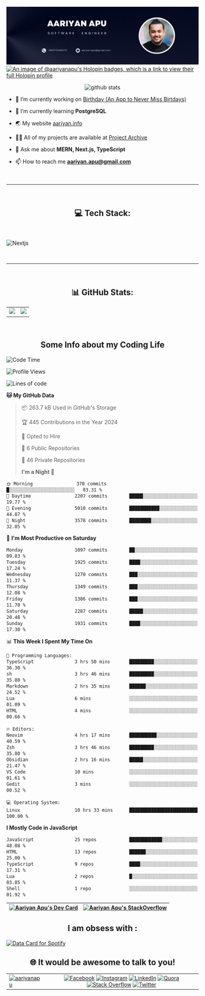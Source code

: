 ![An Image of Aariyan Apu](banner.png)
[![An image of @aariyanapu's Holopin badges, which is a link to view their full Holopin profile](https://holopin.me/aariyanapu)](https://holopin.io/@aariyanapu)

<p align="center"> <img src="https://github-widgetbox.vercel.app/api/profile?username=aariyanapu&data=followers,repositories,stars,commits&theme=nautilus"  alt="github stats" /> </p>

- 🔭 I’m currently working on [Birthday (An App to Never Miss Birtdays)](https://allbirthday.vercel.app/)

- 🌱 I’m currently learning **PostgreSQL**

- 🌏 My website [aariyan.info](https://aariyan.info/)

- 👨‍💻 All of my projects are available at [Project Archive](https://www.aariyan.info/archive)

- 💬 Ask me about **MERN, Next.js, TypeScript**

- 📫 How to reach me **aariyan.apu@gmail.com**

</br>

---

</br>
<h2 align="center"> 💻 Tech Stack: </h2>
</br>

<p align='center'>

<img src="https://skillicons.dev/icons?i=nextjs,vite,react,redux,tailwind,materialui,sass,bootstrap,ts,js,express,nodejs,mongodb,postgres,prisma,redis,html,css,jquery,md,linux,git,docker,github,babel,bash,neovim,vim,ps,postman"
 alt="Nextjs" />

</p>

</br>

---

</br>
<h2 align="center"> 📊 GitHub Stats: </h2>

|                                                                                                                                                            |                                                                                                                   |
| ---------------------------------------------------------------------------------------------------------------------------------------------------------- | :---------------------------------------------------------------------------------------------------------------: |
| ![](https://github-readme-stats.vercel.app/api?username=aariyanapu&theme=material-palenight&hide_border=false&include_all_commits=true&count_private=true) | ![](https://github-readme-streak-stats.herokuapp.com/?user=aariyanapu&theme=material-palenight&hide_border=false) |

<br/>
<h2 align="center"> Some Info about my Coding Life </h2>

<!--START_SECTION:waka-->

![Code Time](http://img.shields.io/badge/Code%20Time-2%2C017%20hrs%2013%20mins-blue)

![Profile Views](http://img.shields.io/badge/Profile%20Views-0-blue)

![Lines of code](https://img.shields.io/badge/From%20Hello%20World%20I%27ve%20Written-2.7%20million%20lines%20of%20code-blue)

**🐱 My GitHub Data**

> 📦 263.7 kB Used in GitHub's Storage
>
> 🏆 445 Contributions in the Year 2024
>
> 💼 Opted to Hire
>
> 📜 6 Public Repositories
>
> 🔑 46 Private Repositories
>
> **I'm a Night 🦉**

```text
🌞 Morning                370 commits         █░░░░░░░░░░░░░░░░░░░░░░░░   03.31 %
🌆 Daytime                2207 commits        █████░░░░░░░░░░░░░░░░░░░░   19.77 %
🌃 Evening                5010 commits        ███████████░░░░░░░░░░░░░░   44.87 %
🌙 Night                  3578 commits        ████████░░░░░░░░░░░░░░░░░   32.05 %
```

📅 **I'm Most Productive on Saturday**

```text
Monday                   1097 commits        ██░░░░░░░░░░░░░░░░░░░░░░░   09.83 %
Tuesday                  1925 commits        ████░░░░░░░░░░░░░░░░░░░░░   17.24 %
Wednesday                1270 commits        ███░░░░░░░░░░░░░░░░░░░░░░   11.37 %
Thursday                 1349 commits        ███░░░░░░░░░░░░░░░░░░░░░░   12.08 %
Friday                   1306 commits        ███░░░░░░░░░░░░░░░░░░░░░░   11.70 %
Saturday                 2287 commits        █████░░░░░░░░░░░░░░░░░░░░   20.48 %
Sunday                   1931 commits        ████░░░░░░░░░░░░░░░░░░░░░   17.30 %
```

📊 **This Week I Spent My Time On**

```text
💬 Programming Languages:
TypeScript               3 hrs 50 mins       █████████░░░░░░░░░░░░░░░░   36.30 %
sh                       3 hrs 46 mins       █████████░░░░░░░░░░░░░░░░   35.80 %
Markdown                 2 hrs 35 mins       ██████░░░░░░░░░░░░░░░░░░░   24.52 %
Lua                      6 mins              ░░░░░░░░░░░░░░░░░░░░░░░░░   01.09 %
HTML                     4 mins              ░░░░░░░░░░░░░░░░░░░░░░░░░   00.66 %

🔥 Editors:
Neovim                   4 hrs 17 mins       ██████████░░░░░░░░░░░░░░░   40.59 %
Zsh                      3 hrs 46 mins       █████████░░░░░░░░░░░░░░░░   35.80 %
Obsidian                 2 hrs 16 mins       █████░░░░░░░░░░░░░░░░░░░░   21.47 %
VS Code                  10 mins             ░░░░░░░░░░░░░░░░░░░░░░░░░   01.61 %
Gedit                    3 mins              ░░░░░░░░░░░░░░░░░░░░░░░░░   00.52 %

💻 Operating System:
Linux                    10 hrs 33 mins      █████████████████████████   100.00 %
```

**I Mostly Code in JavaScript**

```text
JavaScript               25 repos            ████████████░░░░░░░░░░░░░   48.08 %
HTML                     13 repos            ██████░░░░░░░░░░░░░░░░░░░   25.00 %
TypeScript               9 repos             ████░░░░░░░░░░░░░░░░░░░░░   17.31 %
Lua                      2 repos             █░░░░░░░░░░░░░░░░░░░░░░░░   03.85 %
Shell                    1 repo              ░░░░░░░░░░░░░░░░░░░░░░░░░   01.92 %
```

<!--END_SECTION:waka-->

<!-- Activity Graph  -->

<div align="center">

| <a href="https://app.daily.dev/aariyanapu"><img src="https://api.daily.dev/devcards/9765e7151f4a4163a3aa26a1c1b5c469.png?r=1nz" width="230" alt="Aariyan Apu's Dev Card"/></a> | [![Aariyan Apu's StackOverflow](https://github-readme-stackoverflow.vercel.app/?userID=12180960&theme=dark)](https://stackoverflow.com/users/12180960/aariyan-apu) |
| ------------------------------------------------------------------------------------------------------------------------------------------------------------------------------ | ------------------------------------------------------------------------------------------------------------------------------------------------------------------ |

</div>

<div align="center">
<h2> I am obsess with : </div>

<a href="https://data-card-for-spotify.herokuapp.com/card?user_id=31tn6riohy27abhahkklkxmaigbu">
  <img src="https://data-card-for-spotify.herokuapp.com/api/card?user_id=31tn6riohy27abhahkklkxmaigbu" alt="Data Card for Spotify">
</a>

</div>

</br>
<h2 align="center"> 🌐 It would be awesome to talk to you!  </h2>

|                                                                                                                                                                              |                                                                                                                                                                                                                                                                                                                                                                                                                                                                                                                                                                                                                                                                                                                                                                                                                                   |
| ---------------------------------------------------------------------------------------------------------------------------------------------------------------------------- | :-------------------------------------------------------------------------------------------------------------------------------------------------------------------------------------------------------------------------------------------------------------------------------------------------------------------------------------------------------------------------------------------------------------------------------------------------------------------------------------------------------------------------------------------------------------------------------------------------------------------------------------------------------------------------------------------------------------------------------------------------------------------------------------------------------------------------------: |
| <a href="https://twitter.com/aariyanapu" target="blank"><img src="https://img.shields.io/twitter/follow/aariyanapu?logo=twitter&style=for-the-badge" alt="aariyanapu" /></a> | [![Facebook](https://img.shields.io/badge/Facebook-%231877F2.svg?logo=Facebook&logoColor=white)](https://facebook.com/aariyan.apu) [![Instagram](https://img.shields.io/badge/Instagram-%23E4405F.svg?logo=Instagram&logoColor=white)](https://instagram.com/aariyan.apu) [![LinkedIn](https://img.shields.io/badge/LinkedIn-%230077B5.svg?logo=linkedin&logoColor=white)](https://linkedin.com/in/aariyanapu) [![Quora](https://img.shields.io/badge/Quora-%23B92B27.svg?logo=Quora&logoColor=white)](https://quora.com/profile/Aariyan-Apu) [![Stack Overflow](https://img.shields.io/badge/-Stackoverflow-FE7A16?logo=stack-overflow&logoColor=white)](https://stackoverflow.com/users/12180960) [![Twitter](https://img.shields.io/badge/Twitter-%231DA1F2.svg?logo=Twitter&logoColor=white)](https://twitter.com/aariyanapu) |
